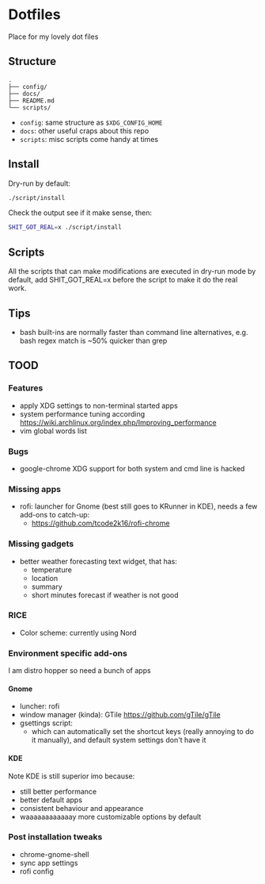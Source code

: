 # Dotfiles

Place for my lovely dot files

## Structure

```
.
├── config/
├── docs/
├── README.md
└── scripts/
```

- `config`: same structure as `$XDG_CONFIG_HOME`
- `docs`: other useful craps about this repo
- `scripts`: misc scripts come handy at times

## Install

Dry-run by default:

```sh
./script/install
```

Check the output see if it make sense, then:

```sh
SHIT_GOT_REAL=x ./script/install
```

## Scripts

All the scripts that can make modifications are executed in dry-run mode by
default, add SHIT_GOT_REAL=x before the script to make it do the real work.

## Tips

- bash built-ins are normally faster than command line alternatives, e.g. bash regex match is ~50% quicker than grep

## TOOD

### Features

- apply XDG settings to non-terminal started apps
- system performance tuning according https://wiki.archlinux.org/index.php/Improving_performance
- vim global words list

### Bugs

- google-chrome XDG support for both system and cmd line is hacked

### Missing apps

- rofi: launcher for Gnome (best still goes to KRunner in KDE), needs a few add-ons to catch-up:
  - https://github.com/tcode2k16/rofi-chrome


### Missing gadgets

- better weather forecasting text widget, that has:
  - temperature
  - location
  - summary
  - short minutes forecast if weather is not good

### RICE

- Color scheme: currently using Nord

### Environment specific add-ons

I am distro hopper so need a bunch of apps

#### Gnome

- luncher: rofi
- window manager (kinda): GTile https://github.com/gTile/gTile
- gsettings script:
  - which can automatically set the shortcut keys (really annoying to do it manually), and default system settings don't have it

#### KDE

Note KDE is still superior imo because:

- still better performance
- better default apps
- consistent behaviour and appearance
- waaaaaaaaaaaay more customizable options by default

### Post installation tweaks

- chrome-gnome-shell
- sync app settings
- rofi config

<!-- vim: set autoindent expandtab nowrap number textwidth=119 tabstop=2 shiftwidth=2 : -->

